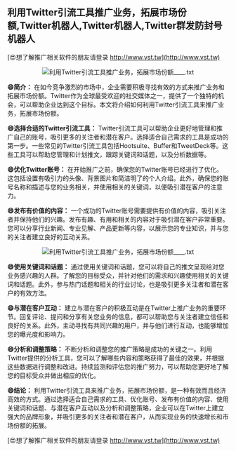 ## **利用Twitter引流工具推广业务，拓展市场份额,Twitter机器人,Twitter机器人,Twitter群发防封号机器人**

[😍想了解推广相关软件的朋友请登录 http://www.vst.tw](http://www.vst.tw)

 <center><img src="https://vst.tw/MP4/tuiguang/png/0.png" alt="利用Twitter引流工具推广业务，拓展市场份额____.txt"></center>

**😄简介：**
在如今竞争激烈的市场中，企业需要积极寻找有效的方式来推广业务和拓展市场份额。Twitter作为全球最受欢迎的社交媒体之一，提供了一个独特的机会，可以帮助企业达到这个目标。本文将介绍如何利用Twitter引流工具来推广业务，拓展市场份额。

**😄选择合适的Twitter引流工具：**
Twitter引流工具可以帮助企业更好地管理和推广自己的账号，吸引更多的关注者和潜在客户。选择适合自己需求的工具是成功的第一步。一些常见的Twitter引流工具包括Hootsuite、Buffer和TweetDeck等。这些工具可以帮助您管理和计划推文，跟踪关键词和话题，以及分析数据等。

**😄优化Twitter账号：**
在开始推广之前，确保您的Twitter账号已经进行了优化。这包括设置有吸引力的头像、背景图片和简洁明了的个人介绍。此外，确保您的账号名称和描述与您的业务相关，并使用相关的关键词，以便吸引潜在客户的注意力。

**😄发布有价值的内容：**
一个成功的Twitter账号需要提供有价值的内容，吸引关注者并保持他们的兴趣。发布有趣、有用和相关的内容对于吸引潜在客户非常重要。您可以分享行业新闻、专业见解、产品更新等内容，以展示您的专业知识，并与您的关注者建立良好的互动关系。

 <center><img src="https://vst.tw/MP4/tuiguang/png/7.png" alt="利用Twitter引流工具推广业务，拓展市场份额____.txt"></center>

**😄使用关键词和话题：**
通过使用关键词和话题，您可以将自己的推文呈现给对您业务感兴趣的人群。了解您的目标受众，并针对他们的需求和兴趣使用相关的关键词和话题。此外，参与热门话题和相关的行业讨论，也是吸引更多关注者和潜在客户的有效方法。

**😄与潜在客户互动：**
建立与潜在客户的积极互动是在Twitter上推广业务的重要环节。回复评论、提问和分享有关您业务的信息，都可以帮助您与关注者建立信任和良好的关系。此外，主动寻找有共同兴趣的用户，并与他们进行互动，也能够增加您的曝光度和影响力。

**😄分析和调整策略：**
不断分析和调整您的推广策略是成功的关键之一。利用Twitter提供的分析工具，您可以了解哪些内容和策略获得了最佳的效果，并根据这些数据进行调整和改进。持续监测和评估您的推广努力，可以帮助您更好地了解您的目标受众并做出相应的优化。

**😄结论：**
利用Twitter引流工具来推广业务，拓展市场份额，是一种有效而且经济高效的方式。通过选择适合自己需求的工具、优化账号、发布有价值的内容、使用关键词和话题、与潜在客户互动以及分析和调整策略，企业可以在Twitter上建立强大的品牌形象，并吸引更多的关注者和潜在客户，从而实现业务的快速增长和市场份额的拓展。

[😍想了解推广相关软件的朋友请登录 http://www.vst.tw](http://www.vst.tw)



